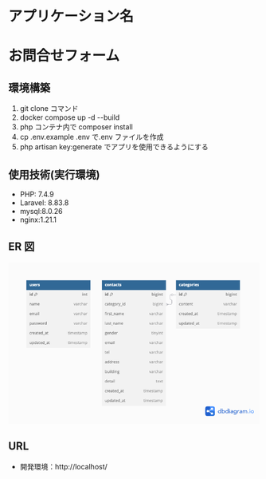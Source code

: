 # アプリケーション名

# お問合せフォーム

## 環境構築

1. git clone コマンド
2. docker compose up -d --build
3. php コンテナ内で composer install
4. cp .env.example .env で.env ファイルを作成
5. php artisan key:generate でアプリを使用できるようにする

## 使用技術(実行環境)

-   PHP: 7.4.9
-   Laravel: 8.83.8
-   mysql:8.0.26
-   nginx:1.21.1

## ER 図

![ER図](./db_diagram.png)

## URL

-   開発環境：http://localhost/
